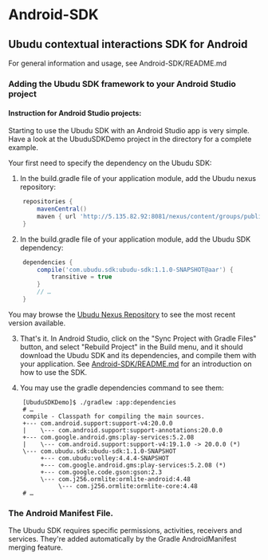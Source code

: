<!-- -*- mode:markdown;coding:utf-8 -*- -->

# Android-SDK

## Ubudu contextual interactions SDK for Android

For general information and usage, see Android-SDK/README.md

### Adding the Ubudu SDK framework to your Android Studio project

#### Instruction for Android Studio projects:

Starting to use the Ubudu SDK with an Android Studio app is very simple.
Have a look at the UbuduSDKDemo project in the directory for a complete example.

Your first need to specify the dependency on the Ubudu SDK:

1. In the build.gradle file of your application module, add the Ubudu nexus repository:

```gradle
    repositories {
        mavenCentral()
        maven { url 'http://5.135.82.92:8081/nexus/content/groups/public/' }
    }
```

2. In the build.gradle file of your application module, add the Ubudu SDK dependency:

```gradle
    dependencies {
        compile('com.ubudu.sdk:ubudu-sdk:1.1.0-SNAPSHOT@aar') {
            transitive = true
        }
        // …
    }
```

  You may browse the
  [Ubudu Nexus Repository](http://5.135.82.92:8081/nexus/content/groups/public/com/ubudu/sdk/ubudu-sdk/)
  to see the most recent version available.
  
3. That's it.  In Android Studio, click on the "Sync Project with
   Gradle Files" button, and select "Rebuild Project"  in the Build
   menu, and it should download the Ubudu SDK and its dependencies,
   and compile them with your application. See
   [Android-SDK/README.md](/README.md) for an introduction on how to
   use the SDK.

4. You may use the gradle dependencies command to see them:

```shell
    [UbuduSDKDemo]$ ./gradlew :app:dependencies
    # …
    compile - Classpath for compiling the main sources.
    +--- com.android.support:support-v4:20.0.0
    |    \--- com.android.support:support-annotations:20.0.0
    +--- com.google.android.gms:play-services:5.2.08
    |    \--- com.android.support:support-v4:19.1.0 -> 20.0.0 (*)
    \--- com.ubudu.sdk:ubudu-sdk:1.1.0-SNAPSHOT
         +--- com.ubudu:volley:4.4.4-SNAPSHOT
         +--- com.google.android.gms:play-services:5.2.08 (*)
         +--- com.google.code.gson:gson:2.3
         \--- com.j256.ormlite:ormlite-android:4.48
              \--- com.j256.ormlite:ormlite-core:4.48
    # …
```

### The Android Manifest File.

The Ubudu SDK requires specific permissions, activities, receivers and
services.  They're added automatically by the Gradle AndroidManifest
merging feature.

<!-- ======================================================== -->

